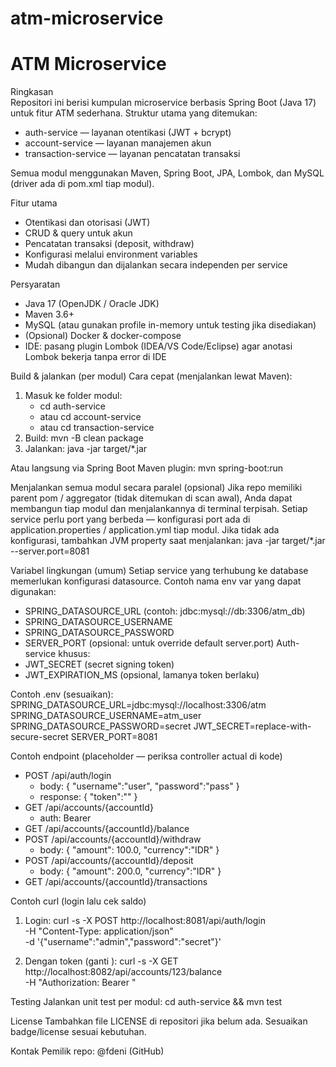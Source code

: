 # atm-microservice
# ATM Microservice

Ringkasan  
Repositori ini berisi kumpulan microservice berbasis Spring Boot (Java 17) untuk fitur ATM sederhana. Struktur utama yang ditemukan:
- auth-service — layanan otentikasi (JWT + bcrypt)
- account-service — layanan manajemen akun
- transaction-service — layanan pencatatan transaksi

Semua modul menggunakan Maven, Spring Boot, JPA, Lombok, dan MySQL (driver ada di pom.xml tiap modul).

Fitur utama
- Otentikasi dan otorisasi (JWT)
- CRUD & query untuk akun
- Pencatatan transaksi (deposit, withdraw)
- Konfigurasi melalui environment variables
- Mudah dibangun dan dijalankan secara independen per service

Persyaratan
- Java 17 (OpenJDK / Oracle JDK)
- Maven 3.6+
- MySQL (atau gunakan profile in-memory untuk testing jika disediakan)
- (Opsional) Docker & docker-compose
- IDE: pasang plugin Lombok (IDEA/VS Code/Eclipse) agar anotasi Lombok bekerja tanpa error di IDE

Build & jalankan (per modul)
Cara cepat (menjalankan lewat Maven):
1. Masuk ke folder modul:
    - cd auth-service
    - atau cd account-service
    - atau cd transaction-service
2. Build:
   mvn -B clean package
3. Jalankan:
   java -jar target/*.jar

Atau langsung via Spring Boot Maven plugin:
mvn spring-boot:run

Menjalankan semua modul secara paralel (opsional)
Jika repo memiliki parent pom / aggregator (tidak ditemukan di scan awal), Anda dapat membangun tiap modul dan menjalankannya di terminal terpisah. Setiap service perlu port yang berbeda — konfigurasi port ada di application.properties / application.yml tiap modul. Jika tidak ada konfigurasi, tambahkan JVM property saat menjalankan:
java -jar target/*.jar --server.port=8081

Variabel lingkungan (umum)
Setiap service yang terhubung ke database memerlukan konfigurasi datasource. Contoh nama env var yang dapat digunakan:
- SPRING_DATASOURCE_URL (contoh: jdbc:mysql://db:3306/atm_db)
- SPRING_DATASOURCE_USERNAME
- SPRING_DATASOURCE_PASSWORD
- SERVER_PORT (opsional: untuk override default server.port)
  Auth-service khusus:
- JWT_SECRET (secret signing token)
- JWT_EXPIRATION_MS (opsional, lamanya token berlaku)

Contoh .env (sesuaikan):
SPRING_DATASOURCE_URL=jdbc:mysql://localhost:3306/atm
SPRING_DATASOURCE_USERNAME=atm_user
SPRING_DATASOURCE_PASSWORD=secret
JWT_SECRET=replace-with-secure-secret
SERVER_PORT=8081

Contoh endpoint (placeholder — periksa controller actual di kode)
- POST /api/auth/login
    - body: { "username":"user", "password":"pass" }
    - response: { "token":"<jwt>" }
- GET /api/accounts/{accountId}
    - auth: Bearer <token>
- GET /api/accounts/{accountId}/balance
- POST /api/accounts/{accountId}/withdraw
    - body: { "amount": 100.0, "currency":"IDR" }
- POST /api/accounts/{accountId}/deposit
    - body: { "amount": 200.0, "currency":"IDR" }
- GET /api/accounts/{accountId}/transactions

Contoh curl (login lalu cek saldo)
1) Login:
   curl -s -X POST http://localhost:8081/api/auth/login \
   -H "Content-Type: application/json" \
   -d '{"username":"admin","password":"secret"}'

2) Dengan token (ganti <TOKEN>):
   curl -s -X GET http://localhost:8082/api/accounts/123/balance \
   -H "Authorization: Bearer <TOKEN>"

Testing
Jalankan unit test per modul:
cd auth-service && mvn test

License
Tambahkan file LICENSE di repositori jika belum ada. Sesuaikan badge/license sesuai kebutuhan.

Kontak
Pemilik repo: @fdeni (GitHub)

